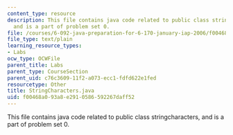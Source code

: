 ```yaml
---
content_type: resource
description: This file contains java code related to public class stringcharacters,
  and is a part of problem set 0.
file: /courses/6-092-java-preparation-for-6-170-january-iap-2006/f00468a093a8e2910586592267daff52_StringCharacters.java
file_type: text/plain
learning_resource_types:
- Labs
ocw_type: OCWFile
parent_title: Labs
parent_type: CourseSection
parent_uid: c76c3609-11f2-a073-ecc1-fdfd622e1fed
resourcetype: Other
title: StringCharacters.java
uid: f00468a0-93a8-e291-0586-592267daff52
---
```

This file contains java code related to public class stringcharacters, and is a part of problem set 0.


